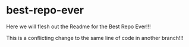 # best-repo-ever

Here we will flesh out the Readme for the Best Repo Ever!!!

This is a conflicting change to the same line of code in another branch!!!
